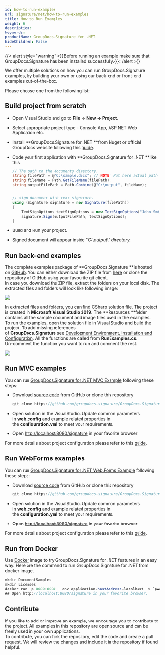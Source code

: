 ```yaml
---
id: how-to-run-examples
url: signature/net/how-to-run-examples
title: How to Run Examples
weight: 6
description: 
keywords: 
productName: GroupDocs.Signature for .NET
hideChildren: False
---
```

{{< alert style="warning" >}}Before running an example make sure that GroupDocs.Signature has been installed successfully.{{< /alert >}}

We offer multiple solutions on how you can run GroupDocs.Signature examples, by building your own or using our back-end or front-end examples out-of-the-box.

Please choose one from the following list:


## Build project from scratch

*   Open Visual Studio and go to **File** -> **New **\->** Project**.
*   Select appropriate project type - Console App, ASP.NET Web Application etc.
*   Install **GroupDocs.Signature for .NET **from Nuget or official GroupDocs website following this [guide](Development%2BEnvironment%252C%2BInstallation%2Band%2BConfiguration.html).
*   Code your first application with **GroupDocs.Signature for .NET **like this
    
    ```csharp
    // The path to the documents directory.
    string filePath = @"C:\sample.docx"; // NOTE: Put here actual path for your document
    string fileName = Path.GetFileName(filePath);
    string outputFilePath = Path.Combine(@"C:\output", fileName);
    
    
    // Sign document with text signature.
    using (Signature signature = new Signature(filePath))
    {
    	TextSignOptions textSignOptions = new TextSignOptions("John Smith");
    	signature.Sign(outputFilePath, textSignOptions);
    }
    ```
    
*   Build and Run your project. 
*   Signed document will appear inside "*C:\\output\\" *directory*.*

## Run back-end examples

The complete examples package of **GroupDocs.Signature **is hosted on [GitHub](https://github.com/groupdocs-signature/GroupDocs.Signature-for-.NET). You can either download the ZIP file from [here](https://github.com/groupdocs-signature/GroupDocs.Signature-for-.NET/archive/master.zip) or clone the repository of GitHub using your favourite git client.  
In case you download the ZIP file, extract the folders on your local disk. The extracted files and folders will look like following image:

![](signature-net/images/how-to-run-examples.png)

In extracted files and folders, you can find CSharp solution file. The project is created in **Microsoft Visual Studio 2019**. The **Resources **folder contains all the sample document and image files used in the examples.  
To run the examples, open the solution file in Visual Studio and build the project. To add missing references of **GroupDocs.Signature** see [Development Environment, Installation and Configuration](https://docs.groupdocs.com/display/signaturenet/Development+Environment%2C+Installation+and+Configuration). All the functions are called from **RunExamples.cs**.   
Un-comment the function you want to run and comment the rest.

![](signature-net/images/how-to-run-examples_1.png)

## Run MVC examples

You can run [GroupDocs.Signature for .NET MVC Example](https://github.com/groupdocs-signature/GroupDocs.Signature-for-.NET-MVC) following these steps:

*   Download [source code](https://github.com/groupdocs-signature/GroupDocs.https://github.com/groupdocs-signature/GroupDocs.Signature-for-.NET-MVC-for-.NET-MVC/archive/master.zip) from GitHub or clone this repository
    
    ```csharp
    git clone https://github.com/groupdocs-signature/GroupDocs.Signature-for-.NET-MVC
    ```
    
*   Open solution in the VisualStudio. Update common parameters in **web.config** and example related properties in the **configuration.yml** to meet your requirements.
*   Open [http://localhost:8080/signature](http://localhost:8080/signature) in your favorite browser

For more details about project configuration please refer to this [guide](https://github.com/groupdocs-signature/GroupDocs.Signature-for-.NET-MVC#configuration).

## Run WebForms examples

You can run [GroupDocs.Signature for .NET Web.Forms Example](https://github.com/groupdocs-signature/GroupDocs.Signature-for-.NET-WebForms) following these steps:

*   Download [source code](https://github.com/groupdocs-signature/GroupDocs.Signature-for-.NET-WebForms/archive/master.zip) from GitHub or clone this repository
    
    ```csharp
    git clone https://github.com/groupdocs-signature/GroupDocs.Signature-for-.NET-WebForms
    ```
    
*   Open solution in the VisualStudio. Update common parameters in **web.config** and example related properties in the **configuration.yml** to meet your requirements.
*   Open [http://localhost:8080/signature](http://localhost:8080/signature) in your favorite browser

For more details about project configuration please refer to this [guide](https://github.com/groupdocs-signature/GroupDocs.Signature-for-.NET-WebForms#configuration).

## Run from Docker

Use [Docker](https://www.docker.com/) image to try GroupDocs.Signature for .NET features in an easy way. Here are the command to run GroupDocs.Signature for .NET from docker image.

```csharp
mkdir DocumentSamples
mkdir Licenses
docker run -p 8080:8080 --env application.hostAddress=localhost -v `pwd`/DocumentSamples:/home/groupdocs/app/DocumentSamples -v `pwd`/Licenses:/home/groupdocs/app/Licenses groupdocs/signature
## Open http://localhost:8080/signature in your favorite browser.
```

## Contribute

If you like to add or improve an example, we encourage you to contribute to the project. All examples in this repository are open source and can be freely used in your own applications.  
To contribute, you can fork the repository, edit the code and create a pull request. We will review the changes and include it in the repository if found helpful.
